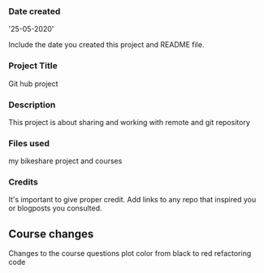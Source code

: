 ### Date created
'25-05-2020'

Include the date you created this project and README file.

### Project Title
Git hub project

### Description
This project is about sharing and working with remote and git repository

### Files used
my bikeshare project and courses

### Credits
It's important to give proper credit. Add links to any repo that inspired you or blogposts you consulted.

## Course changes
Changes to the course questions
plot color from black to red
refactoring code